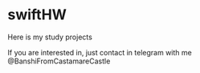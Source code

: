 # swiftHW
Here is my study projects 

If you are interested in, just contact in telegram with me 
@BanshiFromCastamareCastle

